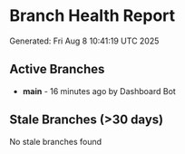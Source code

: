 # Branch Health Report
Generated: Fri Aug  8 10:41:19 UTC 2025

## Active Branches
- **main** - 16 minutes ago by Dashboard Bot

## Stale Branches (>30 days)
No stale branches found
